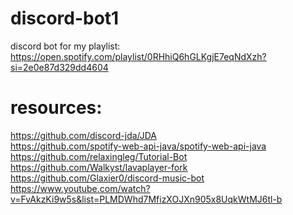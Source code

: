 # discord-bot1
discord bot for my playlist: https://open.spotify.com/playlist/0RHhiQ6hGLKgjE7eqNdXzh?si=2e0e87d329dd4604


# resources:
https://github.com/discord-jda/JDA <br>
https://github.com/spotify-web-api-java/spotify-web-api-java  <br>
https://github.com/relaxingleg/Tutorial-Bot  <br>
https://github.com/Walkyst/lavaplayer-fork <br>
https://github.com/Glaxier0/discord-music-bot  <br>
https://www.youtube.com/watch?v=FvAkzKi9w5s&list=PLMDWhd7MfizXOJXn905x8UqkWtMJ6tl-b
